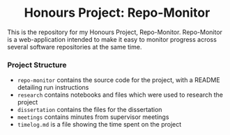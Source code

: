 <div align="center">
  <h1>Honours Project: Repo-Monitor</h1>
</div>

This is the repository for my Honours Project, Repo-Monitor. Repo-Monitor is a web-application intended to make it easy to monitor progress across several software repositories at the same time.

### Project Structure
* `repo-monitor` contains the source code for the project, with a README detailing run instructions
* `research` contains notebooks and files which were used to research the project
* `dissertation` contains the files for the dissertation
* `meetings` contains minutes from supervisor meetings
* `timelog.md` is a file showing the time spent on the project
